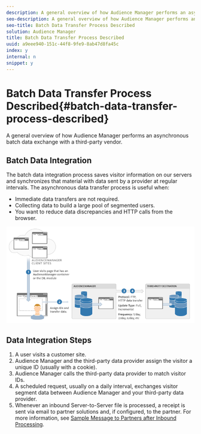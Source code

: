 ```yaml
---
description: A general overview of how Audience Manager performs an asynchronous batch data exchange with a third-party vendor.
seo-description: A general overview of how Audience Manager performs an asynchronous batch data exchange with a third-party vendor.
seo-title: Batch Data Transfer Process Described
solution: Audience Manager
title: Batch Data Transfer Process Described
uuid: a9eee940-151c-44f8-9fe9-8ab47d8fa45c
index: y
internal: n
snippet: y
---
```


# Batch Data Transfer Process Described{#batch-data-transfer-process-described}

A general overview of how Audience Manager performs an asynchronous batch data exchange with a third-party vendor.

 ## Batch Data Integration

<!-- 

c_async.xml

 -->

The batch data integration process saves visitor information on our servers and synchronizes that material with data sent by a provider at regular intervals. The asynchronous data transfer process is useful when:

* Immediate data transfers are not required. 
* Collecting data to build a large pool of segmented users. 
* You want to reduce data discrepancies and HTTP calls from the browser.

![](assets/s2s_70.png)

## Data Integration Steps

1. A user visits a customer site. 
1. Audience Manager and the third-party data provider assign the visitor a unique ID (usually with a cookie). 
1. Audience Manager calls the third-party data provider to match visitor IDs. 
1. A scheduled request, usually on a daily interval, exchanges visitor segment data between Audience Manager and your third-party data provider. 
1. Whenever an inbound Server-to-Server file is processed, a receipt is sent via email to partner solutions and, if configured, to the partner. For more information, see [Sample Message to Partners after Inbound Processing](../../../c-integration/sending-audience-data/batch-data-transfer-explained/inbound-receipt-message.md#reference_DA48118E592740A7AAD36814FF7B221C).

